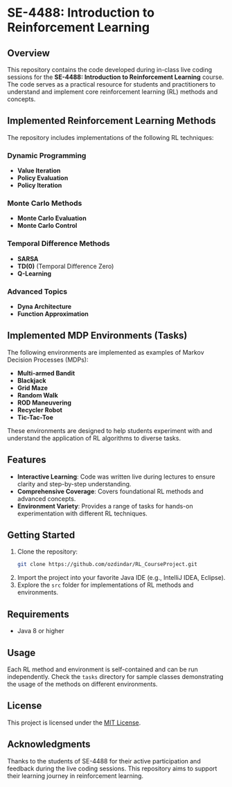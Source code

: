 # SE-4488: Introduction to Reinforcement Learning

## Overview
This repository contains the code developed during in-class live coding sessions for the **SE-4488: Introduction to Reinforcement Learning** course. The code serves as a practical resource for students and practitioners to understand and implement core reinforcement learning (RL) methods and concepts.

## Implemented Reinforcement Learning Methods
The repository includes implementations of the following RL techniques:

### **Dynamic Programming**
- **Value Iteration**
- **Policy Evaluation**
- **Policy Iteration**

### **Monte Carlo Methods**
- **Monte Carlo Evaluation**
- **Monte Carlo Control**

### **Temporal Difference Methods**
- **SARSA**
- **TD(0)** (Temporal Difference Zero)
- **Q-Learning**

### **Advanced Topics**
- **Dyna Architecture**
- **Function Approximation**

## Implemented MDP Environments (Tasks)
The following environments are implemented as examples of Markov Decision Processes (MDPs):

- **Multi-armed Bandit**
- **Blackjack**
- **Grid Maze**
- **Random Walk**
- **ROD Maneuvering**
- **Recycler Robot**
- **Tic-Tac-Toe**

These environments are designed to help students experiment with and understand the application of RL algorithms to diverse tasks.

## Features
- **Interactive Learning**: Code was written live during lectures to ensure clarity and step-by-step understanding.
- **Comprehensive Coverage**: Covers foundational RL methods and advanced concepts.
- **Environment Variety**: Provides a range of tasks for hands-on experimentation with different RL techniques.

## Getting Started
1. Clone the repository:
   ```bash
   git clone https://github.com/ozdindar/RL_CourseProject.git
   ```
2. Import the project into your favorite Java IDE (e.g., IntelliJ IDEA, Eclipse).
3. Explore the `src` folder for implementations of RL methods and environments.

## Requirements
- Java 8 or higher

## Usage
Each RL method and environment is self-contained and can be run independently. Check the `tasks` directory for sample classes demonstrating the usage of the methods on different environments.

## License
This project is licensed under the [MIT License](LICENSE).

## Acknowledgments
Thanks to the students of SE-4488 for their active participation and feedback during the live coding sessions. This repository aims to support their learning journey in reinforcement learning.
